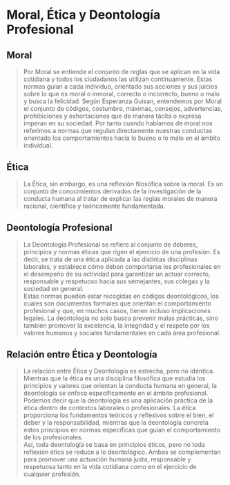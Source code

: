 # Moral, Ética y Deontología Profesional

## Moral
> Por Moral se entiende el conjunto de reglas que se aplican en la vida cotidiana y todos los ciudadanos las utilizan continuamente. Estas normas guían a cada individuo, orientado sus acciones y sus juicios sobre lo que es moral o inmoral, correcto o incorrecto, bueno o malo y busca la felicidad.
> Según Esperanza Guisan, entendemos por Moral el conjunto de códigos, costumbre, máximas, consejos, advertencias, prohibiciones y exhortaciones que de manera tácita o expresa imperan en su sociedad. Por tanto cuando hablamos de moral nos referimos a normas que regulan directamente nuestras conductas orientado los comportamientos hacia lo bueno o lo malo en el ámbito individual.

## Ética
> La Ética, sin embargo, es una reflexión filosófica sobre la moral. Es un conjunto de conocimientos derivados de la investigación de la conducta humana al tratar de explicar las reglas morales de manera racional, científica y teóricamente fundamentada.

## Deontología Profesional
> La Deontología Profesional se refiere al conjunto de deberes, principios y normas éticas que rigen el ejercicio de una profesión. Es decir, se trata de una ética aplicada a las distintas disciplinas laborales, y establece cómo deben comportarse los profesionales en el desempeño de su actividad para garantizar un actuar correcto, responsable y respetuoso hacia sus semejantes, sus colegas y la sociedad en general.  
> Estas normas pueden estar recogidas en códigos deontológicos, los cuales son documentos formales que orientan el comportamiento profesional y que, en muchos casos, tienen incluso implicaciones legales. La deontología no solo busca prevenir malas prácticas, sino también promover la excelencia, la integridad y el respeto por los valores humanos y sociales fundamentales en cada área profesional.

## Relación entre Ética y Deontología
> La relación entre Ética y Deontología es estrecha, pero no idéntica. Mientras que la ética es una disciplina filosófica que estudia los principios y valores que orientan la conducta humana en general, la deontología se enfoca específicamente en el ámbito profesional.  
> Podemos decir que la deontología es una aplicación práctica de la ética dentro de contextos laborales o profesionales. La ética proporciona los fundamentos teóricos y reflexivos sobre el bien, el deber y la responsabilidad, mientras que la deontología concreta estos principios en normas específicas que guían el comportamiento de los profesionales.  
> Así, toda deontología se basa en principios éticos, pero no toda reflexión ética se reduce a lo deontológico. Ambas se complementan para promover una actuación humana justa, responsable y respetuosa tanto en la vida cotidiana como en el ejercicio de cualquier profesión.
